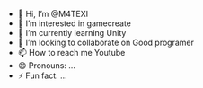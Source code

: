 - 👋 Hi, I’m @M4TEXI
- 👀 I’m interested in gamecreate
- 🌱 I’m currently learning Unity
- 💞️ I’m looking to collaborate on Good programer
- 📫 How to reach me Youtube
- 😄 Pronouns: ...
- ⚡ Fun fact: ...

<!---
M4TEXI/M4TEXI is a ✨ special ✨ repository because its `README.md` (this file) appears on your GitHub profile.
You can click the Preview link to take a look at your changes.
--->
